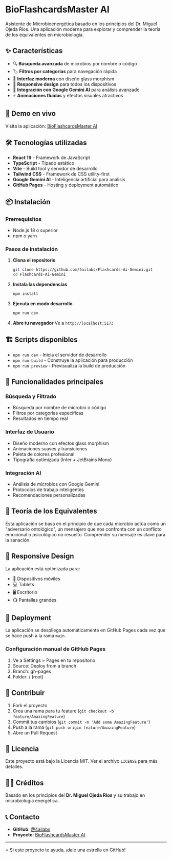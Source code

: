 # BioFlashcardsMaster AI

Asistente de Microbioenergética basado en los principios del Dr. Miguel Ojeda Rios. Una aplicación moderna para explorar y comprender la teoría de los equivalentes en microbiología.

## ✨ Características

- 🔍 **Búsqueda avanzada** de microbios por nombre o código
- 🏷️ **Filtros por categorías** para navegación rápida
- 🎨 **Interfaz moderna** con diseño glass morphism
- 📱 **Responsive design** para todos los dispositivos
- 🤖 **Integración con Google Gemini AI** para análisis avanzado
- ⚡ **Animaciones fluidas** y efectos visuales atractivos

## 🚀 Demo en vivo

Visita la aplicación: [BioFlashcardsMaster AI](https://4ailabs.github.io/Flashcards-Ai-Gemini/)

## 🛠️ Tecnologías utilizadas

- **React 19** - Framework de JavaScript
- **TypeScript** - Tipado estático
- **Vite** - Build tool y servidor de desarrollo
- **Tailwind CSS** - Framework de CSS utility-first
- **Google Gemini AI** - Inteligencia artificial para análisis
- **GitHub Pages** - Hosting y deployment automático

## 📦 Instalación

### Prerrequisitos
- Node.js 18 o superior
- npm o yarn

### Pasos de instalación

1. **Clona el repositorio**
   ```bash
   git clone https://github.com/4ailabs/Flashcards-Ai-Gemini.git
   cd Flashcards-Ai-Gemini
   ```

2. **Instala las dependencias**
   ```bash
   npm install
   ```

3. **Ejecuta en modo desarrollo**
   ```bash
   npm run dev
   ```

4. **Abre tu navegador**
   Ve a `http://localhost:5173`

## 🏗️ Scripts disponibles

- `npm run dev` - Inicia el servidor de desarrollo
- `npm run build` - Construye la aplicación para producción
- `npm run preview` - Previsualiza la build de producción

## 🎯 Funcionalidades principales

### Búsqueda y Filtrado
- Búsqueda por nombre de microbio o código
- Filtros por categorías específicas
- Resultados en tiempo real

### Interfaz de Usuario
- Diseño moderno con efectos glass morphism
- Animaciones suaves y transiciones
- Paleta de colores profesional
- Tipografía optimizada (Inter + JetBrains Mono)

### Integración AI
- Análisis de microbios con Google Gemini
- Protocolos de trabajo inteligentes
- Recomendaciones personalizadas

## 🏥 Teoría de los Equivalentes

Esta aplicación se basa en el principio de que cada microbio actúa como un "adversario ontológico", un mensajero que nos confronta con un conflicto emocional o psicológico no resuelto. Comprender su mensaje es clave para la sanación.

## 📱 Responsive Design

La aplicación está optimizada para:
- 📱 Dispositivos móviles
- 💻 Tablets
- 🖥️ Escritorio
- 📺 Pantallas grandes

## 🚀 Deployment

La aplicación se despliega automáticamente en GitHub Pages cada vez que se hace push a la rama `main`.

### Configuración manual de GitHub Pages

1. Ve a Settings > Pages en tu repositorio
2. Source: Deploy from a branch
3. Branch: gh-pages
4. Folder: / (root)

## 🤝 Contribuir

1. Fork el proyecto
2. Crea una rama para tu feature (`git checkout -b feature/AmazingFeature`)
3. Commit tus cambios (`git commit -m 'Add some AmazingFeature'`)
4. Push a la rama (`git push origin feature/AmazingFeature`)
5. Abre un Pull Request

## 📄 Licencia

Este proyecto está bajo la Licencia MIT. Ver el archivo `LICENSE` para más detalles.

## 👨‍⚕️ Créditos

Basado en los principios del **Dr. Miguel Ojeda Rios** y su trabajo en microbiología energética.

## 📞 Contacto

- **GitHub**: [@4ailabs](https://github.com/4ailabs)
- **Proyecto**: [BioFlashcardsMaster AI](https://github.com/4ailabs/Flashcards-Ai-Gemini)

---

⭐ Si este proyecto te ayuda, ¡dale una estrella en GitHub!
